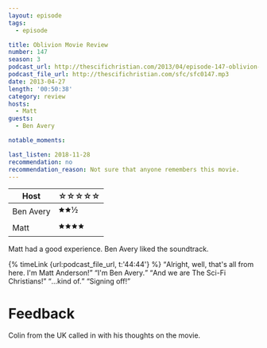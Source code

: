 ```yaml
---
layout: episode
tags:
  - episode

title: Oblivion Movie Review
number: 147
season: 3
podcast_url: http://thescifichristian.com/2013/04/episode-147-oblivion-movie-review/
podcast_file_url: http://thescifichristian.com/sfc/sfc0147.mp3
date: 2013-04-27
length: '00:50:38'
category: review
hosts:
  - Matt
guests:
  - Ben Avery

notable_moments:

last_listen: 2018-11-28
recommendation: no
recommendation_reason: Not sure that anyone remembers this movie.
---
```

<table class="table is-striped rating">
  <thead>
    <tr>
      <th>Host</th>
      <th>☆☆☆☆☆</th>
    </tr>
  </thead>
  <tbody>
    <tr>
      <td>Ben Avery</td>
      <td>🟊🟊½</td>
    </tr>
    <tr>
      <td>Matt</td>
      <td>🟊🟊🟊🟊</td>
    </tr>
  </tbody>
</table>

Matt had a good experience. Ben Avery liked the soundtrack.

<div class="quote">
  {% timeLink {url:podcast_file_url, t:'44:44'} %}
  <q class="matt">Alright, well, that's all from here. I'm Matt Anderson!</q>
  <q data-name="Ben Avery">I'm Ben Avery.</q>
  <q class="matt">And we are The Sci-Fi Christians!</q>
  <q data-name="Ben Avery">...kind of.</q>
  <q class="matt">Signing off!</q>
</div>



# Feedback

Colin from the UK called in with his thoughts on the movie. 